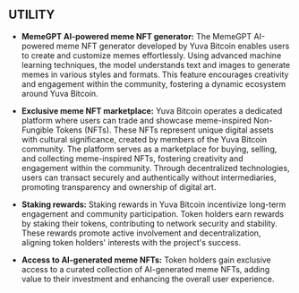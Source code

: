 ## UTILITY

- **MemeGPT AI-powered meme NFT generator:**
  The MemeGPT AI-powered meme NFT generator developed by Yuva Bitcoin enables users to create and customize memes effortlessly. Using advanced machine learning techniques, the model understands text and images to generate memes in various styles and formats. This feature encourages creativity and engagement within the community, fostering a dynamic ecosystem around Yuva Bitcoin.

- **Exclusive meme NFT marketplace:**
  Yuva Bitcoin operates a dedicated platform where users can trade and showcase meme-inspired Non-Fungible Tokens (NFTs). These NFTs represent unique digital assets with cultural significance, created by members of the Yuva Bitcoin community. The platform serves as a marketplace for buying, selling, and collecting meme-inspired NFTs, fostering creativity and engagement within the community. Through decentralized technologies, users can transact securely and authentically without intermediaries, promoting transparency and ownership of digital art.

- **Staking rewards:**
  Staking rewards in Yuva Bitcoin incentivize long-term engagement and community participation. Token holders earn rewards by staking their tokens, contributing to network security and stability. These rewards promote active involvement and decentralization, aligning token holders' interests with the project's success.

- **Access to AI-generated meme NFTs:**
  Token holders gain exclusive access to a curated collection of AI-generated meme NFTs, adding value to their investment and enhancing the overall user experience.
